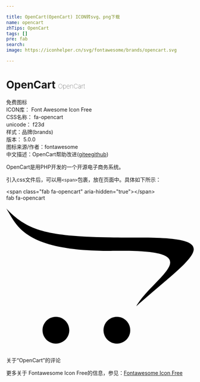 ```yaml
---

title: OpenCart(OpenCart) ICON转svg、png下载
name: opencart
zhTips: OpenCart
tags: []
pre: fab
search: 
image: https://iconhelper.cn/svg/fontawesome/brands/opencart.svg

---
```


# OpenCart  <small style="font-size: 60%;font-weight: 100">OpenCart</small>


<div class="detail-page">
<p>
<span><span class="badge-success badge">免费图标</span> </span>
<br/>
<span>
ICON库：
<span class="badge-secondary badge">Font Awesome Icon Free</span> 
</span>
<br/>
<span>
CSS名称：
<span class="badge-secondary badge">fa-opencart</span> 
</span>
<br/>
<span>
unicode：
<span class="badge-secondary badge">f23d</span> 
<copy-btn content='f23d' btn-title=""></copy-btn>
<copy-btn :content='String.fromCodePoint(parseInt("f23d", 16))' btn-title="复制U"></copy-btn>
</span><br/><span>样式：<span class="badge-light badge">品牌(brands)</span></span>
<br/>
<span>
版本：
<span class="badge-secondary badge">5.0.0</span> 
</span>
<br/>
<span>图标来源/作者：<span class="badge-light badge">fontawesome</span></span> 
<br/>
<span class="zh-detail">中文描述：<span class="badge-primary badge">OpenCart</span><span class="help-link"><span>帮助改进</span>(<a href="https://gitee.com/liuwave/icon-helper/edit/master/json/fontawesome/brands/opencart.json" target="_blank" rel="noopener noreferrer">gitee</a><a href="https://github.com/liuwave/icon-helper/edit/master/json/fontawesome/brands/opencart.json" target="_blank" rel="noopener noreferrer">github</a></span>)</span><br/>
</p>
</div><div class="description description alert alert-light">OpenCart是用PHP开发的一个开源电子商务系统。</div>
<div class="alert alert-dark">
  <i class="fab fa-opencart fa-xs"></i>
  <i class="fab fa-opencart fa-sm"></i>
  <i class="fab fa-opencart fa-lg"></i>
  <i class="fab fa-opencart fa-2x"></i>
  <i class="fab fa-opencart fa-3x"></i>
  <i class="fab fa-opencart fa-5x"></i>
  <i class="fab fa-opencart fa-7x"></i>
</div>
<div>
  <p>引入css文件后，可以用<code>&lt;span&gt;</code>包裹，放在页面中。具体如下所示：    
  </p>
  <div class="alert alert-primary" style="font-size: 14px">
    &lt;span class="fab fa-opencart" aria-hidden="true"&gt;&lt;/span&gt;
    <copy-btn content='<span class="fab fa-opencart" aria-hidden="true"></span>'></copy-btn>
  </div>
  <div class="alert alert-secondary">
    <i class="fab fa-opencart"
    style="font-size: 24px"
    aria-hidden="true"></i> fab fa-opencart
    <copy-btn content="fab fa-opencart" btn-title="复制图标名称"></copy-btn>
  </div>
</div>
<div id="svg" class="svg-wrap">
<svg xmlns="http://www.w3.org/2000/svg" viewBox="0 0 640 512"><path d="M423.3 440.7c0 25.3-20.3 45.6-45.6 45.6s-45.8-20.3-45.8-45.6 20.6-45.8 45.8-45.8c25.4 0 45.6 20.5 45.6 45.8zm-253.9-45.8c-25.3 0-45.6 20.6-45.6 45.8s20.3 45.6 45.6 45.6 45.8-20.3 45.8-45.6-20.5-45.8-45.8-45.8zm291.7-270C158.9 124.9 81.9 112.1 0 25.7c34.4 51.7 53.3 148.9 373.1 144.2 333.3-5 130 86.1 70.8 188.9 186.7-166.7 319.4-233.9 17.2-233.9z"/></svg>
</div>
<detail full-name='fa-opencart'></detail>

<Vssue title="关于“OpenCart”的评论" >关于“OpenCart”的评论</Vssue>
    
<div><p>更多关于  Fontawesome Icon Free的信息，参见：<a target="_blank" href="https://iconhelper.cn/fontawesome.html">Fontawesome Icon Free</a>
</p></div>
